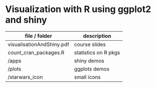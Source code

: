 # Visualization with R using ggplot2 and shiny

| file / folder | description | 
| --------------------------|--------|
| visualisationAndShiny.pdf | course slides | 
| count_cran_packages.R | statistics on R pkgs |
| /apps | shiny demos   |
| /plots | ggplots demos    |
| /starwars_icon | small icons   |
